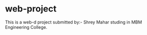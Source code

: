 # web-project
This is a web-d project submitted by:-
Shrey Mahar studing in MBM Engineering College.
